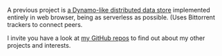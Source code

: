 
A previous project is [a Dynamo-like distributed data
store](https://attish.github.io/bugout-dynamo-concept/bugout-dynamo-concept.html)
implemented entirely in web browser, being as serverless as possible. (Uses
Bittorrent trackers to connect peers.

I invite you have a look at [my GitHub repos](https://github.com/attish/) to find out about my other projects and interests.
